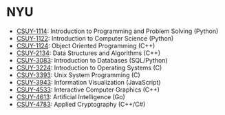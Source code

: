 # NYU

- [CSUY-1114](/csuy-1114): Introduction to Programming and Problem Solving (Python)
- [CSUY-1122](/csuy-1122): Introduction to Computer Science (Python)
- [CSUY-1124](/csuy-2134): Object Oriented Programming (C++)
- [CSUY-2134](/csuy-2134): Data Structures and Algorithms (C++)
- [CSUY-3083](/csuy-3083): Introduction to Databases (SQL/Python)
- [CSUY-3224](/csuy-3224): Introduction to Operating Systems (C)
- [CSUY-3393](/csuy-3393): Unix System Programming (C)
- [CSUY-3943](/csuy-3943): Information Visualization (JavaScript)
- [CSUY-4533](/csuy-4533): Interactive Computer Graphics (C++)
- [CSUY-4613](/csuy-4613): Artificial Intelligence (Go)
- [CSUY-4783](/csuy-4783): Applied Cryptography (C++/C#)
